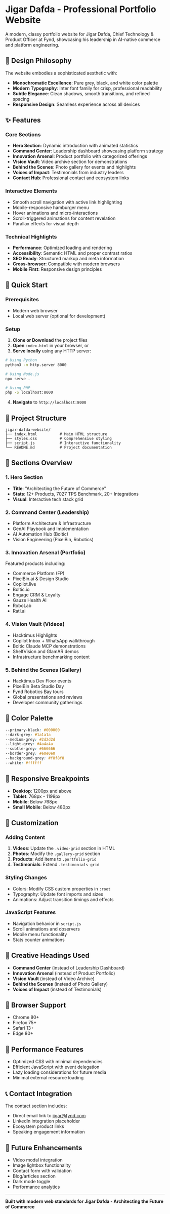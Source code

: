 # Jigar Dafda - Professional Portfolio Website

A modern, classy portfolio website for Jigar Dafda, Chief Technology & Product Officer at Fynd, showcasing his leadership in AI-native commerce and platform engineering.

## 🎨 Design Philosophy

The website embodies a sophisticated aesthetic with:
- **Monochromatic Excellence**: Pure grey, black, and white color palette
- **Modern Typography**: Inter font family for crisp, professional readability
- **Subtle Elegance**: Clean shadows, smooth transitions, and refined spacing
- **Responsive Design**: Seamless experience across all devices

## ✨ Features

### Core Sections
- **Hero Section**: Dynamic introduction with animated statistics
- **Command Center**: Leadership dashboard showcasing platform strategy
- **Innovation Arsenal**: Product portfolio with categorized offerings
- **Vision Vault**: Video archive section for demonstrations
- **Behind the Scenes**: Photo gallery for events and highlights
- **Voices of Impact**: Testimonials from industry leaders
- **Contact Hub**: Professional contact and ecosystem links

### Interactive Elements
- Smooth scroll navigation with active link highlighting
- Mobile-responsive hamburger menu
- Hover animations and micro-interactions
- Scroll-triggered animations for content revelation
- Parallax effects for visual depth

### Technical Highlights
- **Performance**: Optimized loading and rendering
- **Accessibility**: Semantic HTML and proper contrast ratios
- **SEO Ready**: Structured markup and meta information
- **Cross-browser**: Compatible with modern browsers
- **Mobile First**: Responsive design principles

## 🚀 Quick Start

### Prerequisites
- Modern web browser
- Local web server (optional for development)

### Setup
1. **Clone or Download** the project files
2. **Open** `index.html` in your browser, or
3. **Serve locally** using any HTTP server:

```bash
# Using Python
python3 -m http.server 8000

# Using Node.js
npx serve .

# Using PHP
php -S localhost:8000
```

4. **Navigate** to `http://localhost:8000`

## 📁 Project Structure

```
jigar-dafda-website/
├── index.html          # Main HTML structure
├── styles.css          # Comprehensive styling
├── script.js           # Interactive functionality
└── README.md           # Project documentation
```

## 🎯 Sections Overview

### 1. Hero Section
- **Title**: "Architecting the Future of Commerce"
- **Stats**: 12+ Products, 7027 TPS Benchmark, 20+ Integrations
- **Visual**: Interactive tech stack grid

### 2. Command Center (Leadership)
- Platform Architecture & Infrastructure
- GenAI Playbook and Implementation
- AI Automation Hub (Boltic)
- Vision Engineering (PixelBin, Robotics)

### 3. Innovation Arsenal (Portfolio)
Featured products including:
- Commerce Platform (FP)
- PixelBin.ai & Design Studio
- Copilot.live
- Boltic.io
- Engage CRM & Loyalty
- Gauze Health AI
- RoboLab
- Ratl.ai

### 4. Vision Vault (Videos)
- Hacktimus Highlights
- Copilot Inbox + WhatsApp walkthrough
- Boltic Claude MCP demonstrations
- ShelfVision and GlamAR demos
- Infrastructure benchmarking content

### 5. Behind the Scenes (Gallery)
- Hacktimus Dev Floor events
- PixelBin Beta Studio Day
- Fynd Robotics Bay tours
- Global presentations and reviews
- Developer community gatherings

## 🎨 Color Palette

```css
--primary-black: #000000
--dark-grey: #1a1a1a
--medium-grey: #2d2d2d
--light-grey: #4a4a4a
--subtle-grey: #666666
--border-grey: #e0e0e0
--background-grey: #f8f8f8
--white: #ffffff
```

## 📱 Responsive Breakpoints

- **Desktop**: 1200px and above
- **Tablet**: 768px - 1199px
- **Mobile**: Below 768px
- **Small Mobile**: Below 480px

## 🔧 Customization

### Adding Content
1. **Videos**: Update the `.video-grid` section in HTML
2. **Photos**: Modify the `.gallery-grid` section
3. **Products**: Add items to `.portfolio-grid`
4. **Testimonials**: Extend `.testimonials-grid`

### Styling Changes
- Colors: Modify CSS custom properties in `:root`
- Typography: Update font imports and sizes
- Animations: Adjust transition timings and effects

### JavaScript Features
- Navigation behavior in `script.js`
- Scroll animations and observers
- Mobile menu functionality
- Stats counter animations

## 🌟 Creative Headings Used

- **Command Center** (instead of Leadership Dashboard)
- **Innovation Arsenal** (instead of Product Portfolio)
- **Vision Vault** (instead of Video Archive)
- **Behind the Scenes** (instead of Photo Gallery)
- **Voices of Impact** (instead of Testimonials)

## 📄 Browser Support

- Chrome 80+
- Firefox 75+
- Safari 13+
- Edge 80+

## 🚀 Performance Features

- Optimized CSS with minimal dependencies
- Efficient JavaScript with event delegation
- Lazy loading considerations for future media
- Minimal external resource loading

## 📞 Contact Integration

The contact section includes:
- Direct email link to jigar@fynd.com
- LinkedIn integration placeholder
- Ecosystem product links
- Speaking engagement information

## 🔮 Future Enhancements

- Video modal integration
- Image lightbox functionality
- Contact form with validation
- Blog/articles section
- Dark mode toggle
- Performance analytics

---

**Built with modern web standards for Jigar Dafda - Architecting the Future of Commerce**
